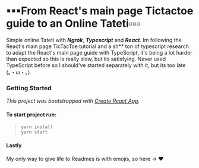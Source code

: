 # ▪▪▪From React's main page Tictactoe guide to an Online Tateti▫▫▫
Simple online Tateti with __*Ngrok*__,  __*Typescript*__ and __*React*__. 
Im following the React's main page TicTacToe tutorial and a sh** ton of typescript research to adapt the React's main page guide with TypeScript, it's being a lot harder than expected so this is really slow, but its satisfying. Never used TypeScript before so I should've started separately with it, but its too late (。・ω・。).
### Getting Started
_This project was bootstrapped with [Create React App](https://github.com/facebook/create-react-app)._

#### To start project *run*:
> `yarn install`  
> `yarn start`

#### Lastly
My only way to give life to Readmes is with emojis, so here -> ❤